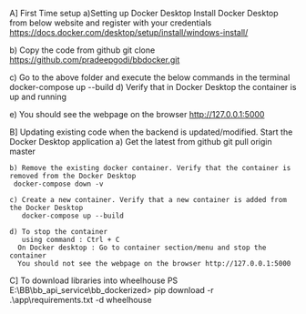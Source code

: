 A] First Time setup
  a)Setting up Docker Desktop
    Install Docker Desktop from below website and register with your credentials
    https://docs.docker.com/desktop/setup/install/windows-install/

   b) Copy the code from github
    git clone https://github.com/pradeepgodi/bbdocker.git 

   c) Go to the above folder and execute the below commands in the terminal
        docker-compose up --build 
   d) Verify that in Docker Desktop the container is up and running

   e) You should see the webpage on the browser http://127.0.0.1:5000      


B] Updating existing code when the backend is updated/modified. Start the Docker Desktop application
    a) Get the latest from github
        git pull origin master

    b) Remove the existing docker container. Verify that the container is removed from the Docker Desktop
     docker-compose down -v
 
    c) Create a new container. Verify that a new container is added from the Docker Desktop
       docker-compose up --build 
    
    d) To stop the container
       using command : Ctrl + C 
      On Docker desktop : Go to container section/menu and stop the container
      You should not see the webpage on the browser http://127.0.0.1:5000     


C] To download libraries into wheelhouse
PS E:\BB\bb_api_service\bb_dockerized> pip download -r .\app\requirements.txt -d wheelhouse



